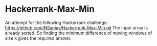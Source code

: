 # Hackerrank-Max-Min
An attempt for the following Hackerrank challenge:
https://github.com/NSanjay/Hackerrank-Max-Min.git
The input array is already sorted. So finding the minimum difference of moving windows of size k gives the required answer.
